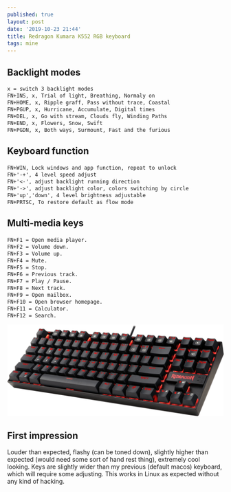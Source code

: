 ```yaml
---
published: true
layout: post
date: '2019-10-23 21:44'
title: Redragon Kumara K552 RGB keyboard
tags: mine
---
```

## Backlight modes

    x = switch 3 backlight modes
    FN+INS, x, Trial of light, Breathing, Normaly on
    FN+HOME, x, Ripple graff, Pass without trace, Coastal
    FN+PGUP, x, Hurricane, Accumulate, Digital times
    FN+DEL, x, Go with stream, Clouds fly, Winding Paths
    FN+END, x, Flowers, Snow, Swift
    FN+PGDN, x, Both ways, Surmount, Fast and the furious
    
## Keyboard function

    FN+WIN, Lock windows and app function, repeat to unlock
    FN+'-+', 4 level speed adjust
    FN+'<-', adjust backlight running direction
    FN+'->', adjust backlight color, colors switching by circle
    FN+'up','down', 4 level brightness adjustable
    FN+PRTSC, To restore default as flow mode


## Multi-media keys

    FN+F1 = Open media player.
    FN+F2 = Volume down.
    FN+F3 = Volume up.
    FN+F4 = Mute.
    FN+F5 = Stop.
    FN+F6 = Previous track.
    FN+F7 = Play / Pause.
    FN+F8 = Next track.
    FN+F9 = Open mailbox.
    FN+F10 = Open browser homepage.
    FN+F11 = Calculator.
    FN+F12 = Search.

![Kumara](/media/redragon.png)

## First impression

Louder than expected, flashy (can be toned down), slightly higher than expected (would need some sort of hand rest thing), extremely cool looking. Keys are slightly wider than my previous (default macos) keyboard, which will require some adjusting. This works in Linux as expected without any kind of hacking.
